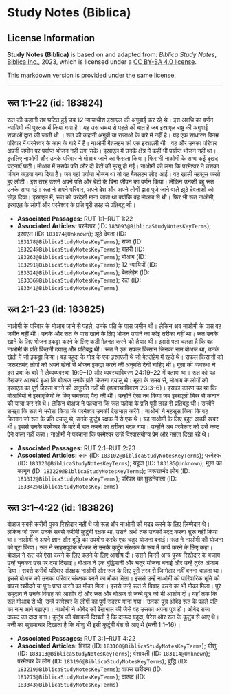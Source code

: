 # Study Notes (Biblica)

## License Information

**Study Notes (Biblica)** is based on and adapted from: _Biblica Study Notes_, [Biblica Inc.](https://www.biblica.com/), 2023, which is licensed under a [CC BY-SA 4.0 license](https://creativecommons.org/licenses/by-sa/4.0/legalcode.en).

This markdown version is provided under the same license.



--------------------------------

## रूत 1:1–22 (id: 183824)

रूत की कहानी तब घटित हुई जब 12 न्यायाधीश इस्राएल की अगुवाई कर रहे थे। इस अवधि का वर्णन न्यायियों की पुस्तक में किया गया है। यह उस समय से पहले की बात है जब इस्राएल राष्ट्र की अगुवाई राजाओं द्वारा की जाती थी । रूत की कहानी अगुवों या राजाओं के बारे में नहीं है। यह एक साधारण विनम्र परिवार में परमेश्वर के काम के बारे में है। नाओमी बैतलहम की एक इस्राएली थी। वह और उनका परिवार अपनी जमीन पर पर्याप्त भोजन नहीं उगा सके। इस्राएल में उनके क्षेत्र में कहीं भी पर्याप्त भोजन नहीं था। इसलिए नाओमी और उनके परिवार ने मोआब जाने का फैसला किया। फिर भी नाओमी के साथ कई दुखद घटनाएँ घटीं। मोआब में उसके पति और दो बेटों की मृत्यु हो गई। नाओमी को लगा कि परमेश्वर ने उसका जीवन कड़वा बना दिया है। जब वहां पर्याप्त भोजन था तो वह बैतलहम लौट आई। वह खाली महसूस करते हुए लौटी। इस तरह उसने अपने पति और बेटों के बिना जीवन का वर्णन किया। लेकिन उनकी बहू रूत उनके साथ गई। रूत ने अपने परिवार, अपने देश और अपने लोगों द्वारा पूजे जाने वाले झूठे देवताओं को छोड़ दिया। इस्राएल में, रूत को परदेसी माना जाता था क्योंकि वह मोआब से थी। फिर भी रूत नाओमी, इस्राएल के लोगों और परमेश्वर के प्रति पूरी तरह से प्रतिबद्ध थी।

* **Associated Passages:** RUT 1:1–RUT 1:22
* **Associated Articles:** परमेश्वर (ID: `183093@BiblicaStudyNotesKeyTerms`); इस्राएल  (ID: `183174@Unknown`); झूठे देवता (ID: `183178@BiblicaStudyNotesKeyTerms`); राजा (ID: `183224@BiblicaStudyNotesKeyTerms`); बाहरी (ID: `183263@BiblicaStudyNotesKeyTerms`); मोआब (ID: `183291@BiblicaStudyNotesKeyTerms`); 12 न्यायियों (ID: `183324@BiblicaStudyNotesKeyTerms`); बेतलेहेम (ID: `183336@BiblicaStudyNotesKeyTerms`); रूत (ID: `183341@BiblicaStudyNotesKeyTerms`)

## रूत 2:1–23 (id: 183825)

नाओमी के परिवार के मोआब जाने से पहले, उनके पति के पास जमीन थी। लेकिन अब नाओमी के पास वह जमीन नहीं थी। उनके और रूत के पास खाने के लिए भोजन उगाने का कोई तरीका नहीं था। रूत उनके खाने के लिए भोजन इकट्ठा करने के लिए कड़ी मेहनत करने को तैयार थी। इससे पता चलता है कि वह नाओमी के प्रति कितनी दयालु और प्रतिबद्ध थी। रूत ने एक सफल किसान जिनका नाम बोअज था, उनके खेतों में जौ इकट्ठा किया। वह यहूदा के गोत्र के एक इस्राएली थे जो बेतलेहेम में रहते थे। सफल किसानों को जरूरतमंद लोगों को अपने खेतों से भोजन इकट्ठा करने की अनुमति देनी चाहिए थी। मूसा की व्यवस्था ने इस प्रथा के बारे में लैव्यव्यवस्था 19:9–10 और व्यवस्थाविवरण 24:19–22 में बताया था। रूत को यह देखकर आश्चर्य हुआ कि बोअज उनके प्रति कितना दयालु थे। मूसा के समय से, मोआब के लोगों को इस्राएल का पूर्ण हिस्सा बनने की अनुमति नहीं थी (व्यवस्थाविवरण 23:3–6\)। इसका कारण यह था कि मोआबियों ने इस्राएलियों के लिए समस्याएं पैदा की थीं। उन्होंने ऐसा तब किया जब इस्राएली मिस्र से कनान की यात्रा कर रहे थे। लेकिन बोअज ने पहचाना कि रूत यहोवा के प्रति पूरी तरह से प्रतिबद्ध थी। उन्होंने समझा कि रूत ने भरोसा किया कि परमेश्वर उनकी देखभाल करेंगे। नाओमी ने महसूस किया कि वह किसान जो रूत के प्रति दयालु थे, उनके कुटुंब रक्षक में से एक थे। यह नाओमी के लिए बहुत अच्छी खबर थी। इससे उनके परमेश्वर के बारे में बात करने का तरीका बदल गया। उन्होंने अब परमेश्वर को उसे कष्ट देने वाला नहीं कहा। नाओमी ने पहचाना कि परमेश्वर उन्हें विश्वासयोग्य प्रेम और नम्रता दिखा रहे थे।

* **Associated Passages:** RUT 2:1–RUT 2:23
* **Associated Articles:** काम (ID: `183102@BiblicaStudyNotesKeyTerms`); परमेश्वर (ID: `183120@BiblicaStudyNotesKeyTerms`); यहूदा (ID: `183185@Unknown`); मूसा का कानून (ID: `183229@BiblicaStudyNotesKeyTerms`); जरूरतमंद लोग (ID: `183312@BiblicaStudyNotesKeyTerms`); परिवार का छुड़नेवाला  (ID: `183342@BiblicaStudyNotesKeyTerms`)

## रूत 3:1–4:22 (id: 183826)

बोअज सबसे करीबी पुरुष रिश्तेदार नहीं थे जो रूत और नाओमी की मदद करने के लिए ज़िम्मेदार थे। लेकिन जो पुरुष उनके सबसे करीबी कुटुंबी रक्षक था, उसने अभी तक उनकी मदद करना शुरू नहीं किया था। नाओमी ने अपने ज्ञान और बुद्धि का उपयोग करके एक चतुर योजना बनाई। रूत ने नाओमी की योजना को पूरा किया। रूत ने साहसपूर्वक बोअज से उनके कुटुंब संरक्षक के रूप में कार्य करने के लिए कहा। बोअज़ ने रूत को ऐसा करने के लिए कहने के लिए आशीष दी। उसने किसी अन्य पुरुष रिश्तेदार के बजाय उन्हें चुनकर उस पर दया दिखाई। बोअज ने एक बुद्धिमानी और चतुर योजना बनाई और उन्हें तुरंत अंजाम दिया। सबसे करीबी परिवार संरक्षक नाओमी और रूत के लिए पूरी तरह से जिम्मेदार नहीं बनना चाहता था। इससे बोअज को उनका परिवार संरक्षक बनने का मौका मिला। इससे उन्हें नाओमी की पारिवारिक भूमि को वापस खरीदने या पुनः प्राप्त करने का मौका मिला। इससे उन्हें रूत से विवाह करने का भी मौका मिला। पूरे समुदाय ने उनके विवाह को आशीष दी और रूत और बोअज से जन्मे पुत्र को भी आशीष दी। यहाँ तक कि रूत मोआब से थी, उन्हें परमेश्‍वर के लोगों का पूर्ण सदस्य माना गया। उनका पुत्र ओबेद रूत के पहले पति का नाम आगे बढ़ाएगा। नाओमी ने ओबेद की देखभाल की जैसे वह उसका अपना पुत्र हो। ओबेद राजा दाऊद का दादा बना। कुटुंब की वंशावली दिखती है कि दाऊद यहूदा, पेरेस और रूत के कुटुंब से आए थे। मत्ती का सुसमाचार दिखाता है कि यीशु भी इसी कुटुंबी वंश से आए थे (मत्ती 1:1–16\)।

* **Associated Passages:** RUT 3:1–RUT 4:22
* **Associated Articles:** विवाह (ID: `183100@BiblicaStudyNotesKeyTerms`); यीशु  (ID: `183113@BiblicaStudyNotesKeyTerms`); वंशावली  (ID: `183114@Unknown`); परमेश्वर के लोग  (ID: `183196@BiblicaStudyNotesKeyTerms`); बुद्धि (ID: `183219@BiblicaStudyNotesKeyTerms`); वापस खरीदना  (ID: `183275@BiblicaStudyNotesKeyTerms`); दाऊद (ID: `183343@BiblicaStudyNotesKeyTerms`)

